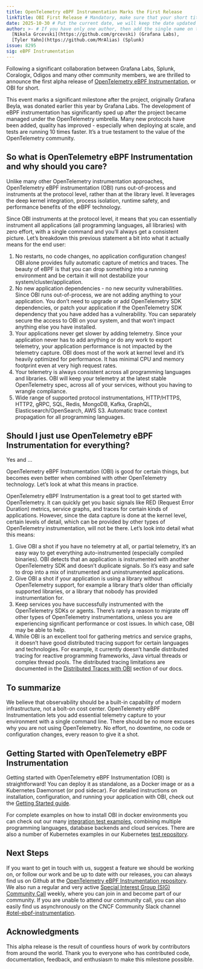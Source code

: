 ```yaml
---
title: OpenTelemetry eBPF Instrumentation Marks the First Release
linkTitle: OBI First Release # Mandatory, make sure that your short title.
date: 2025-10-30 # Put the current date, we will keep the date updated until your PR is merged
author: >- # If you have only one author, then add the single name on this line in quotes.
  [Nikola Grcevski](https://github.com/grcevski) (Grafana Labs),
  [Tyler Yahn](https://github.com/MrAlias) (Splunk)
issue: 8295
sig: eBPF Instrumentation 
---
```


Following a significant collaboration between Grafana Labs, Splunk, Coralogix, Odigos and many other community members, we are thrilled to announce the first alpha release of [OpenTelemetry eBPF Instrumentation](https://github.com/open-telemetry/opentelemetry-ebpf-instrumentation), or OBI for short.

This event marks a significant milestone after the project, originally Grafana Beyla, was donated earlier this year by Grafana Labs. The development of eBPF instrumentation has significantly sped up after the project became managed under the OpenTelemetry umbrella. Many new protocols have been added, quality has improved \- especially when deploying at scale, and tests are running 10 times faster. It’s a true testament to the value of the OpenTelemetry community.

## So what is OpenTelemetry eBPF Instrumentation and why should you care?

Unlike many other OpenTelemetry instrumentation approaches, OpenTelemetry eBPF instrumentation (OBI) runs out-of-process and instruments at the protocol level, rather than at the library level. It leverages the deep kernel integration, process isolation, runtime safety, and performance benefits of the eBPF technology.

Since OBI instruments at the protocol level, it means that you can essentially instrument all applications (all programming languages, all libraries) with zero effort, with a single command and you’ll always get a consistent picture. Let’s breakdown this previous statement a bit into what it actually means for the end user:

1. No restarts, no code changes, no application configuration changes\! OBI alone provides fully automatic capture of metrics and traces. The beauty of eBPF is that you can drop something into a running environment and be certain it will not destabilize your system/cluster/application.
2. No new application dependencies \- no new security vulnerabilities. Since OBI runs out-of-process, we are not adding anything to your application. You don’t need to upgrade or add OpenTelemetry SDK dependencies, or patch your application if the OpenTelemetry SDK dependency that you have added has a vulnerability. You can separately secure the access to OBI on your system, and that won’t impact anything else you have installed.
3. Your applications never get slower by adding telemetry. Since your application never has to add anything or do any work to export telemetry, your application performance is not impacted by the telemetry capture. OBI does most of the work at kernel level and it’s heavily optimized for performance. It has minimal CPU and memory footprint even at very high request rates.
4. Your telemetry is always consistent across all programming languages and libraries. OBI will keep your telemetry at the latest stable OpenTelemetry spec, across all of your services, without you having to wrangle compliance.
5. Wide range of supported protocol instrumentations, HTTP/HTTPS, HTTP2, gRPC, SQL, Redis, MongoDB, Kafka, GraphQL, Elasticsearch/OpenSearch, AWS S3. Automatic trace context propagation for all programming languages.

## Should I just use OpenTelemetry eBPF Instrumentation for everything?

Yes and …

OpenTelemetry eBPF Instrumentation (OBI) is good for certain things, but becomes even better when combined with other OpenTelemetry technology. Let’s look at what this means in practice.

OpenTelemetry eBPF Instrumentation is a great tool to get started with OpenTelemetry. It can quickly get you basic signals like RED (Request Error Duration) metrics, service graphs, and traces for certain kinds of applications. However, since the data capture is done at the kernel level, certain levels of detail, which can be provided by other types of OpenTelemetry instrumentation, will not be there. Let’s look into detail what this means:

1. Give OBI a shot if you have no telemetry at all, or partial telemetry, it’s an easy way to get everything auto-instrumented (especially compiled binaries). OBI detects that an application is instrumented with another OpenTelemetry SDK and doesn’t duplicate signals. So it’s easy and safe to drop into a mix of instrumented and uninstrumented applications.
2. Give OBI a shot if your application is using a library without OpenTelemetry support, for example a library that’s older than officially supported libraries, or a library that nobody has provided instrumentation for.
3. Keep services you have successfully instrumented with the OpenTelemetry SDKs or agents. There’s rarely a reason to migrate off other types of OpenTelemetry instrumentations, unless you are experiencing significant performance or cost issues. In which case, OBI may be able to help.
4. While OBI is an excellent tool for gathering metrics and service graphs, it doesn’t have good distributed tracing support for certain languages and technologies. For example, it currently doesn’t handle distributed tracing for reactive programming frameworks, Java virtual threads or complex thread pools. The distributed tracing limitations are documented in the [Distributed Traces with OBI](https://opentelemetry.io/docs/zero-code/obi/distributed-traces/) section of our docs.

## To summarize

We believe that observability should be a built-in capability of modern infrastructure, not a bolt-on cost center. OpenTelemetry eBPF Instrumentation lets you add essential telemetry capture to your environment with a single command line. There should be no more excuses why you are not using OpenTelemetry. No effort, no downtime, no code or configuration changes, every reason to give it a shot.

## Getting Started with OpenTelemetry eBPF Instrumentation

Getting started with OpenTelemetry eBPF Instrumentation (OBI) is straightforward\! You can deploy it as standalone, as a Docker image or as a Kubernetes Daemonset (or pod sidecar). For detailed instructions on installation, configuration, and running your application with OBI, check out the [Getting Started guide](https://opentelemetry.io/docs/zero-code/obi/setup/).

For complete examples on how to install OBI in docker environments you can check out our many [integration test examples](https://github.com/open-telemetry/opentelemetry-ebpf-instrumentation/tree/main/internal/test/integration), combining multiple programming languages, database backends and cloud services. There are also a number of Kubernetes examples in our Kubernetes [test repository](https://github.com/open-telemetry/opentelemetry-ebpf-instrumentation/tree/main/internal/test/integration/k8s/manifests).

## Next Steps

If you want to get in touch with us, suggest a feature we should be working on, or follow our work and be up to date with our releases, you can always find us on Github at the [OpenTelemetry eBPF Instrumentation repository](https://github.com/open-telemetry/opentelemetry-ebpf-instrumentation). We also run a regular and very active [Special Interest Group (SIG) Community Call](https://github.com/open-telemetry/community?tab=readme-ov-file#sig-ebpf-instrumentation) weekly, where you can join in and become part of our community. If you are unable to attend our community call, you can also easily find us asynchronously on the CNCF Community Slack channel [\#otel-ebpf-instrumentation](https://cloud-native.slack.com/archives/C08P9L4FPKJ).

## Acknowledgments

This alpha release is the result of countless hours of work by contributors from around the world. Thank you to everyone who has contributed code, documentation, feedback, and enthusiasm to make this milestone possible.
